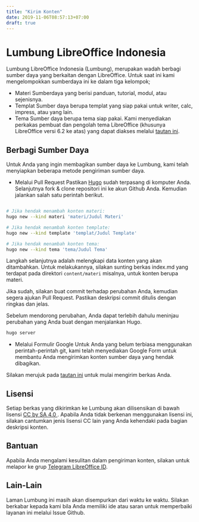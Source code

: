 ```yaml
---
title: "Kirim Konten"
date: 2019-11-06T08:57:13+07:00
draft: true
---
```


# Lumbung LibreOffice Indonesia

Lumbung LibreOffice Indonesia (Lumbung), merupakan wadah berbagi sumber daya yang berkaitan dengan LibreOffice. Untuk saat ini kami mengelompokkan sumberdaya ini ke dalam tiga kelompok;
- Materi
Sumberdaya yang berisi panduan, tutorial, modul, atau sejenisnya.
- Templat
Sumber daya berupa templat yang siap pakai untuk writer, calc, impress, atau yang lain.
- Tema
Sumber daya berupa tema siap pakai. Kami menyediakan perkakas pembuat dan pengolah tema LibreOffice (khusunya LibreOffice versi 6.2 ke atas) yang dapat diakses melalui [tautan ini](https://github.com/raniaamina/libreoffice-theme).

## Berbagi Sumber Daya

Untuk Anda yang ingin membagikan sumber daya ke Lumbung, kami telah menyiapkan beberapa metode pengiriman sumber daya.

- Melalui Pull Request
Pastikan [Hugo](https://gohugo.io) sudah terpasang di komputer Anda. Selanjutnya fork & clone repositori ini ke akun Github Anda. Kemudian jalankan salah satu perintah berikut.

```bash

# Jika hendak menambah konten materi:
hugo new --kind materi 'materi/Judul Materi'

# Jika hendak menambah konten template:
hugo new --kind template 'templat/Judul Template'

# Jika hendak menambah konten tema:
hugo new --kind tema 'tema/Judul Tema'

```

Langkah selanjutnya adalah melengkapi data konten yang akan ditambahkan. Untuk melakukannya, silakan sunting berkas index.md yang terdapat pada direktori `content/materi` misalnya, untuk konten berupa materi.

Jika sudah, silakan buat commit terhadap perubahan Anda, kemudian segera ajukan Pull Request. Pastikan deskripsi commit ditulis dengan ringkas dan jelas. 

Sebelum mendorong perubahan, Anda dapat terlebih dahulu meninjau perubahan yang Anda buat dengan menjalankan Hugo.

```bash
hugo server
```

- Melalui Formulir Google
Untuk Anda yang belum terbiasa menggunakan perintah-perintah git, kami telah menyediakan Google Form untuk membantu Anda mengirimkan konten sumber daya yang hendak dibagikan.

Silakan merujuk pada [tautan ini](https://forms.gle/tkAaCzkDL7o1jb7j6) untuk mulai mengirim berkas Anda.

## Lisensi
Setiap berkas yang dikirimkan ke Lumbung akan dilisensikan di bawah lisensi [CC by SA 4.0 ](https://creativecommons.org/licenses/by-sa/4.0/deed.id). Apabila Anda tidak berkenan menggunakan lisensi ini, silakan cantumkan jenis lisensi CC lain yang Anda kehendaki pada bagian deskripsi konten.

## Bantuan
Apabila Anda mengalami kesulitan dalam pengiriman konten, silakan untuk melapor ke grup [Telegram LibreOffice ID](https://t.me/LibreOfficeID).

## Lain-Lain
Laman Lumbung ini masih akan disempurkan dari waktu ke waktu. Silakan berkabar kepada kami bila Anda memiliki ide atau saran untuk memperbaiki layanan ini melalui Issue Github.
